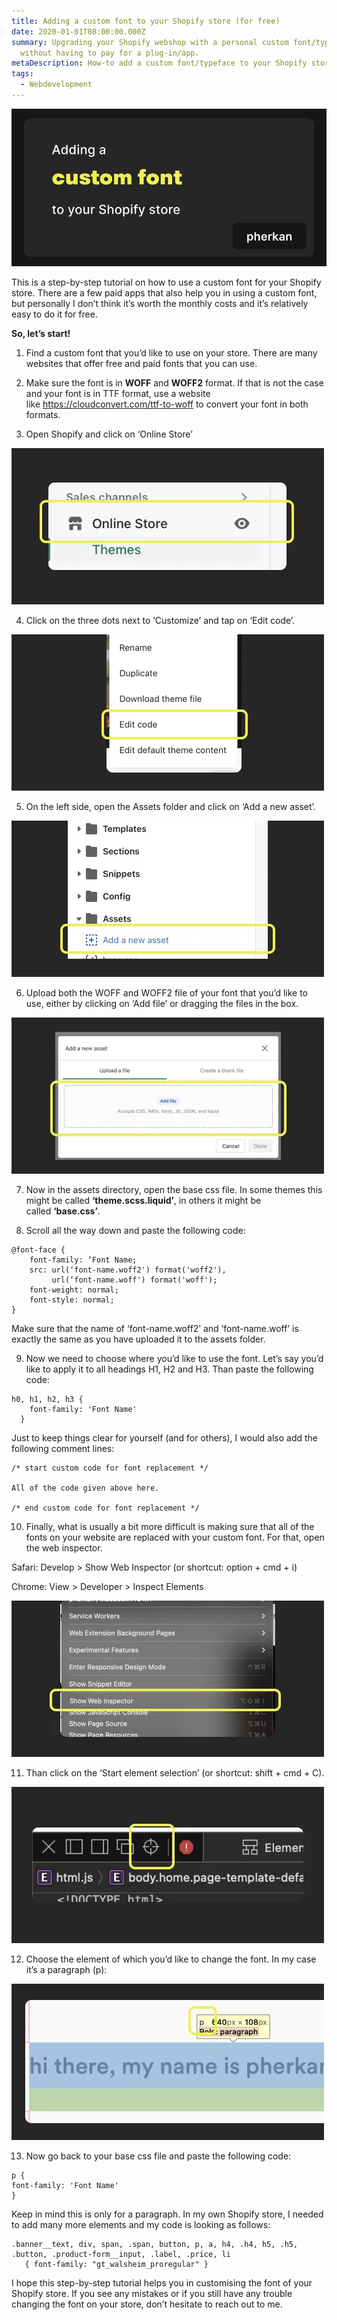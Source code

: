 ```yaml
---
title: Adding a custom font to your Shopify store (for free)
date: 2020-01-01T08:00:00.000Z
summary: Upgrading your Shopify webshop with a personal custom font/typeface,
  without having to pay for a plug-in/app.
metaDescription: How-to add a custom font/typeface to your Shopify store (for free).
tags:
  - Webdevelopment
---
```

![Thumbnail showing the text: adding a custom font to your shopify store.](/src/assets/img/shopify_font2.webp)

This is a step-by-step tutorial on how to use a custom font for your Shopify store. There are a few paid apps that also help you in using a custom font, but personally I don’t think it’s worth the monthly costs and it’s relatively easy to do it for free.

**So, let’s start!**

1. Find a custom font that you’d like to use on your store. There are many websites that offer free and paid fonts that you can use.
2. Make sure the font is in **WOFF** and **WOFF2** format. If that is not the case and your font is in TTF format, use a website like <https://cloudconvert.com/ttf-to-woff> to convert your font in both formats.

3. Open Shopify and click on ‘Online Store’

![A screenshot showing ‘Online Store’ below Sales Channels](/src/assets/img/shopify_font3.webp)

4. Click on the three dots next to ‘Customize’ and tap on ‘Edit code’.

![A screenshot showing a pop-up with ‘Edit code’ which is located below ‘Download theme file’](/src/assets/img/shopify_font4.webp)

5. On the left side, open the Assets folder and click on ‘Add a new asset’.

![Screenshot showing folders with below the ‘Assets’ stating ‘Add a new asset’.](/src/assets/img/shopify_font5.webp)

6. Upload both the WOFF and WOFF2 file of your font that you’d like to use, either by clicking on ‘Add file’ or dragging the files in the box.

![Screenshot showing the option to ‘Add file’](/src/assets/img/shopify_font6.webp)

7. Now in the assets directory, open the base css file. In some themes this might be called **‘theme.scss.liquid’**, in others it might be called **‘base.css’**.

8. Scroll all the way down and paste the following code:

```
@font-face {
    font-family: ‘Font Name;
    src: url(‘font-name.woff2') format('woff2'),
         url(‘font-name.woff') format('woff');
    font-weight: normal;
    font-style: normal;
}
```

Make sure that the name of ‘font-name.woff2’ and ‘font-name.woff’ is exactly the same as you have uploaded it to the assets folder.

9. Now we need to choose where you’d like to use the font. Let’s say you’d like to apply it to all headings H1, H2 and H3. Than paste the following code:

```
h0, h1, h2, h3 {
    font-family: 'Font Name'
  }
```

Just to keep things clear for yourself (and for others), I would also add the following comment lines:

```
/* start custom code for font replacement */

All of the code given above here.

/* end custom code for font replacement */
```

10. Finally, what is usually a bit more difficult is making sure that all of the fonts on your website are replaced with your custom font. For that, open the web inspector.

Safari: Develop > Show Web Inspector (or shortcut: option + cmd + i)

Chrome: View > Developer > Inspect Elements

![Screenshot showing Web Inspector on Safari](/src/assets/img/shopify_font7.webp)

11. Than click on the ‘Start element selection’ (or shortcut: shift + cmd + C).

![Screenshot showing the icon for start element section.](/src/assets/img/shopify_font8.webp)

12. Choose the element of which you’d like to change the font. In my case it’s a paragraph (p):

![Screenshot showing a text and the start element selection shows it’s a paragraph.](/src/assets/img/shopify_font9.webp)

13. Now go back to your base css file and paste the following code:

```
p {
font-family: 'Font Name'
}
```

Keep in mind this is only for a paragraph. In my own Shopify store, I needed to add many more elements and my code is looking as follows:

```
.banner__text, div, span, .span, button, p, a, h4, .h4, h5, .h5, .button, .product-form__input, .label, .price, li
   { font-family: "gt_walsheim_proregular" }
```

I hope this step-by-step tutorial helps you in customising the font of your Shopify store. If you see any mistakes or if you still have any trouble changing the font on your store, don’t hesitate to reach out to me.